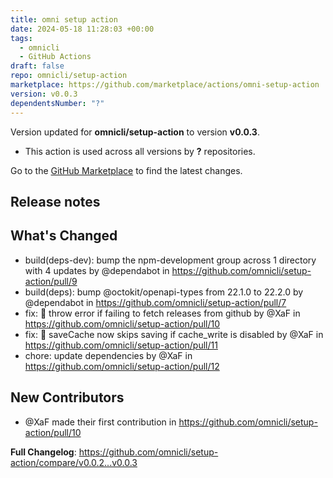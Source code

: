 ```yaml
---
title: omni setup action
date: 2024-05-18 11:28:03 +00:00
tags:
  - omnicli
  - GitHub Actions
draft: false
repo: omnicli/setup-action
marketplace: https://github.com/marketplace/actions/omni-setup-action
version: v0.0.3
dependentsNumber: "?"
---
```



Version updated for **omnicli/setup-action** to version **v0.0.3**.
- This action is used across all versions by **?** repositories.

Go to the [GitHub Marketplace](https://github.com/marketplace/actions/omni-setup-action) to find the latest changes.

## Release notes

## What's Changed
* build(deps-dev): bump the npm-development group across 1 directory with 4 updates by @dependabot in https://github.com/omnicli/setup-action/pull/9
* build(deps): bump @octokit/openapi-types from 22.1.0 to 22.2.0 by @dependabot in https://github.com/omnicli/setup-action/pull/7
* fix: 🐛 throw error if failing to fetch releases from github by @XaF in https://github.com/omnicli/setup-action/pull/10
* fix: 🐛 saveCache now skips saving if cache_write is disabled by @XaF in https://github.com/omnicli/setup-action/pull/11
* chore: update dependencies by @XaF in https://github.com/omnicli/setup-action/pull/12

## New Contributors
* @XaF made their first contribution in https://github.com/omnicli/setup-action/pull/10

**Full Changelog**: https://github.com/omnicli/setup-action/compare/v0.0.2...v0.0.3
